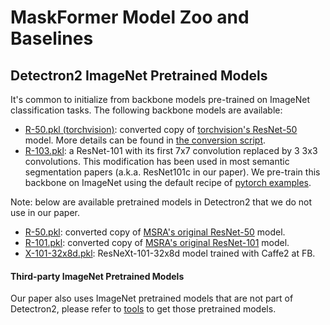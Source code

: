 # MaskFormer Model Zoo and Baselines

## Detectron2 ImageNet Pretrained Models

It's common to initialize from backbone models pre-trained on ImageNet classification tasks. The following backbone models are available:

* [R-50.pkl (torchvision)](https://dl.fbaipublicfiles.com/detectron2/ImageNetPretrained/torchvision/R-50.pkl): converted copy of [torchvision's ResNet-50](https://pytorch.org/docs/stable/torchvision/models.html#torchvision.models.resnet50) model.
  More details can be found in [the conversion script](tools/convert-torchvision-to-d2.py).
* [R-103.pkl](https://dl.fbaipublicfiles.com/detectron2/DeepLab/R-103.pkl): a ResNet-101 with its first 7x7 convolution replaced by 3 3x3 convolutions. This modification has been used in most semantic segmentation papers (a.k.a. ResNet101c in our paper). We pre-train this backbone on ImageNet using the default recipe of [pytorch examples](https://github.com/pytorch/examples/tree/master/imagenet).

Note: below are available pretrained models in Detectron2 that we do not use in our paper.
* [R-50.pkl](https://dl.fbaipublicfiles.com/detectron2/ImageNetPretrained/MSRA/R-50.pkl): converted copy of [MSRA's original ResNet-50](https://github.com/KaimingHe/deep-residual-networks) model.
* [R-101.pkl](https://dl.fbaipublicfiles.com/detectron2/ImageNetPretrained/MSRA/R-101.pkl): converted copy of [MSRA's original ResNet-101](https://github.com/KaimingHe/deep-residual-networks) model.
* [X-101-32x8d.pkl](https://dl.fbaipublicfiles.com/detectron2/ImageNetPretrained/FAIR/X-101-32x8d.pkl): ResNeXt-101-32x8d model trained with Caffe2 at FB.

#### Third-party ImageNet Pretrained Models

Our paper also uses ImageNet pretrained models that are not part of Detectron2, please refer to [tools](https://github.com/facebookresearch/MaskFormer/tree/master/tools) to get those pretrained models.